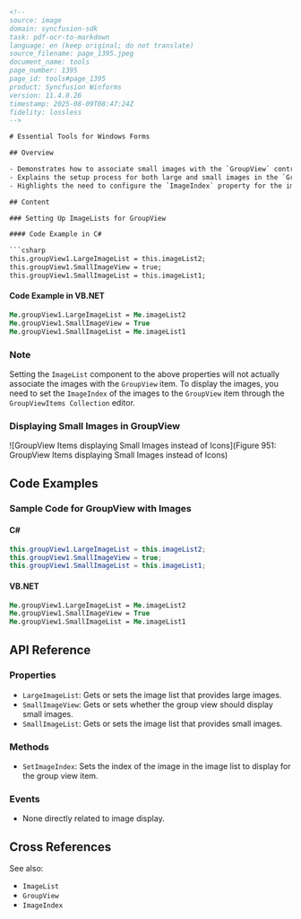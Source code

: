 ```html
<!--
source: image
domain: syncfusion-sdk
task: pdf-ocr-to-markdown
language: en (keep original; do not translate)
source_filename: page_1395.jpeg
document_name: tools
page_number: 1395
page_id: tools#page_1395
product: Syncfusion Winforms
version: 11.4.0.26
timestamp: 2025-08-09T08:47:24Z
fidelity: lossless
-->

# Essential Tools for Windows Forms

## Overview

- Demonstrates how to associate small images with the `GroupView` control using `ImageList`.
- Explains the setup process for both large and small images in the `GroupView` control in C# and VB.NET.
- Highlights the need to configure the `ImageIndex` property for the images through the `GroupViewItems Collection editor`.

## Content

### Setting Up ImageLists for GroupView

#### Code Example in C#

```csharp
this.groupView1.LargeImageList = this.imageList2;
this.groupView1.SmallImageView = true;
this.groupView1.SmallImageList = this.imageList1;
```

#### Code Example in VB.NET

```vb
Me.groupView1.LargeImageList = Me.imageList2
Me.groupView1.SmallImageView = True
Me.groupView1.SmallImageList = Me.imageList1
```

### Note

Setting the `ImageList` component to the above properties will not actually associate the images with the `GroupView` item. To display the images, you need to set the `ImageIndex` of the images to the `GroupView` item through the `GroupViewItems Collection` editor.

### Displaying Small Images in GroupView

![GroupView Items displaying Small Images instead of Icons](Figure 951: GroupView Items displaying Small Images instead of Icons)

## Code Examples

### Sample Code for GroupView with Images

#### C#

```csharp
this.groupView1.LargeImageList = this.imageList2;
this.groupView1.SmallImageView = true;
this.groupView1.SmallImageList = this.imageList1;
```

#### VB.NET

```vb
Me.groupView1.LargeImageList = Me.imageList2
Me.groupView1.SmallImageView = True
Me.groupView1.SmallImageList = Me.imageList1
```

## API Reference

### Properties

- `LargeImageList`: Gets or sets the image list that provides large images.
- `SmallImageView`: Gets or sets whether the group view should display small images.
- `SmallImageList`: Gets or sets the image list that provides small images.

### Methods

- `SetImageIndex`: Sets the index of the image in the image list to display for the group view item.

### Events

- None directly related to image display.

## Cross References

See also:

- `ImageList`
- `GroupView`
- `ImageIndex`

<!-- tags: [Syncfusion Winforms, GroupView, ImageList, Small Images, Large Images, C#, VB.NET] keywords: [GroupView, ImageList, SmallImages, LargeImages, SyncfusionWinforms, Csharp, VB.NET] -->
```